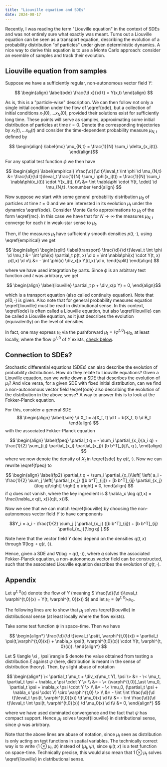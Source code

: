```yaml
---
title: "Liouville equation and SDEs"
date: 2024-08-17
---
```


Recently, I was reading the term "Liouville equation" in the context of SDEs and was not entirely sure what exactly was meant. Turns out a Liouville equation can be seen as a transport equation, describing the evolution of a probability distribution "of particles" under given deterministic dynamics. A nice way to derive this equation is to use a Monte Carlo approach: consider an esemble of samples and track their evolution.

## Liouville equation from samples

Suppose we have a sufficiently regular, non-autonomous vector field $Y$:

$$ \begin{align}
	\label{ode}
	\frac{\d x}{\d t} = Y(x,t)
\end{align} 
$$

As is, this is a "particle-wise" description. We can then follow not only a single initial condition under the flow of \eqref{ode}, but a collection of initial conditions $x_1(0), \dots x_N(0)$, provided their solutions exist for sufficiently long time. These points will serve as samples, approximating some initial distribution of particles at time $t=0$.
Denote the corresponding trajectories by $x_1(t), \dots x_N(t)$ and consider the time-dependent probability measure $\mu_{N,t}$ defined by 

$$
\begin{align}
\label{mc}
 \mu_{N,t} = \frac{1}{N} \sum_i \delta_{x_i(t)}.
 \end{align}$$

For any spatial test function $\phi$ we then have

$$ \begin{align}
\label{empirical}
	\frac{\d}{\d t}\leval_t \int \phi \d \mu_{N,t} &= \frac{\d}{\d t}\leval_t \frac{1}{N} \sum_i \phi(x_i(t)) =  \frac{1}{N} \sum_i \nabla\phi(x_i(t)) \cdot Y(x_i(t), t)\\
	&= \int \nabla\phi \cdot Y(t, \cdot) \d \mu_{N,t}. \nonumber
\end{align} 
$$

Now suppose we start with some general probability distribution $\mu_0$ of particles at time $t = 0$ and we are interested in its evolution $\mu_t$ under the dynamics \eqref{ode}.
Consider Monte Carlo approximations to $\mu_t$ of the form \eqref{mc}.
In this case we have that for $N \to \infty$ the measures $\mu_{N,t}$ converge for each $t$ in weak-star sense to $\mu_t$.

Then, if the measures $\mu_t$ have sufficiently smooth densities $p(t, \cdot)$, using \eqref{empirical} we get

$$ \begin{align}
\begin{split}
\label{transport}
	\frac{\d}{\d t}\leval_t \int \phi \d \mu_t &= \int \phi(x) \partial_t p(t, x) \d x = \int \nabla\phi(x) \cdot Y(t, x) p(t,x) \d x\\
	&= - \int \phi(x) \div_x[p Y](t,x) \d x,
	\end{split}
\end{align} 
$$

where we have used integration by parts. Since $\phi$ is an arbitrary test function and $t$ was arbitrary, we get

$$ \begin{align} 
\label{liouville}
\partial_t p + \div_x(p Y) = 0,
\end{align}$$

which is a transport equation (also called continuity equation). Note that $p(0, \cdot)$ is given. Also note that for general probability measures equation \eqref{liouville} must be read in distributional sense. In this context, \eqref{ode} is often called a Liouville equation, but also \eqref{liouville} can be called a Liouville equation, as it just describes the evolution (equivalently) on the level of densities. 

In fact, one may express $\mu_t$ via the pushforward $\mu_t = (\varphi^{t,0})_\ast \mu_0$, at least locally, where the flow $\varphi^{t,0}$ of $Y$ exists, [check below](#appendix).

## Connection to SDEs?

Stochastic differential equations (SDEs) can also describe the evolution of probability distributions. How do they relate to Liouville equations?
Given a Liouville equation, can we write down a SDE that describes the evolution of $\mu_t$? 
And vice versa, for a given SDE with fixed initial distribution, can we find a non-autonomous vector field \eqref{ode} also describing the evolution of the distribution in the above sense?
A way to answer this is to look at the Fokker-Planck equation.

For this, consider a general SDE
$$
\begin{align}
\label{sde}
\d X_t = a(X_t, t) \d t + b(X_t, t) \d B_t
\end{align}
$$
with the associated Fokker-Planck equation

$$
\begin{align}
\label{fpeq}
\partial_t q = - \sum_i \partial_{x_i}(a_i q) + \frac{1}{2} \sum_{i,j} \partial_{x_i} \partial_{x_j}( [b b^T]_{ij}\, q ),
\end{align}
$$
where we now denote the density of $X_t$ in \eqref{sde} by $q(t, \cdot)$. Now we can rewrite \eqref{fpeq} to

$$
\begin{align}
\label{fp2}
\partial_t q + \sum_i \partial_{x_i}\left[ \left(  a_i  - \frac{1}{2} \sum_j \left[ \partial_{x_j} ([b b^T]_{ij}) + [b b^T]_{ij} \partial_{x_j}(\log q)\right] \right) q  \right] = 0,
\end{align}
$$
if $q$ does not vanish, where the key ingredient is $ \nabla_x \log q(t,x) = \frac{\nabla_x q(t, x)}{q(t, x)}$.

Now we see that we can match \eqref{liouville} by choosing the non-autonomous vector field $Y$ to have components

$$Y_i = a_i  - \frac{1}{2} \sum_j [ \partial_{x_j} ([b b^T]_{ij}) + [b b^T]_{ij} \partial_{x_j}(\log q)  ].$$

Note here that the vector field $Y$ does depend on the densities $q(t, x)$ through $\nabla( \log \circ q(t, \cdot))$. 

Hence, given a SDE and $\nabla( \log \circ q(t, \cdot))$, where $q$ solves the associated Fokker-Planck equation, a non-autonomous vector field can be constructed, such that the associated Liouville equation describes the evolution of $q(t, \cdot)$.

## Appendix

Let $\varphi^{t,0}(x)$ denote the flow of $Y$ (meaning $ \frac{\d}{\d t}\eval_t \varphi^{t,0}(x) = Y(t, \varphi^{t, 0}(x)) $)
and let $\mu_t = (\varphi^{t,0})_\ast \mu_0$. 

The following lines are to show that $\mu_t$ solves \eqref{liouville} in distributional sense (at least locally where the flow exists).

Take some test function $\psi$ in space-time. Then we have

$$
\begin{align*}
\frac{\d}{\d t}\eval_t \psi(t, \varphi^{t,0}(x)) = \partial_t \psi(t,\varphi^{t,0}(x)) + \nabla_x \psi(t, \varphi^{t,0}(x)) \cdot Y(t, \varphi^{t, 0}(x)).
\end{align*}
$$

Let $ \langle \xi , \psi \rangle $ denote the value obtained from testing a distribution $\xi$ against $\psi$ (here, distribution is meant in the sense of distribution theory). Then, by slight abuse of notation

$$
\begin{align*}
\< \partial_t \mu_t + \div_x(\mu_t Y), \psi \> &= - \< \mu_t, \partial_t \psi + \nabla_x \psi \cdot Y \> \\
&= - \< (\varphi^{t,0})_\ast \mu_0, \partial_t \psi + \nabla_x \psi \cdot Y \> \\
&= - \< \mu_0, (\partial_t \psi + \nabla_x \psi \cdot Y) \circ \varphi^{t,0} \> \\
&= - \int \int \frac{\d}{\d t}\leval_t \psi(t, \varphi^{t,0}(x)) \d \mu_0(x) \d t\\
&= - \int \frac{\d}{\d t}\leval_t \int \psi(t, \varphi^{t,0}(x)) \d \mu_0(x) \d t\\
&= 0,
\end{align*}
$$

where we have used dominated convergence and the fact that $\psi$ has compact support. Hence $\mu_t$ solves \eqref{liouville} in distributional sense, since $\psi$ was arbitrary.

Note that the above lines are abuse of notation, since $\mu_t$ seen as distribution is only acting on test functions in spatial variables. The technically correct way is to write $\langle 1 \otimes \mu_t, \psi \rangle$ instead of $\langle \mu_t, \psi \rangle$, since $\psi(t,x)$ is a test function on space-time. Technically precise, this would also mean that $1 \otimes \mu_t$ solves \eqref{liouville} in distributional sense.



